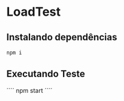# LoadTest

## Instalando dependências

````bash
npm i
````

## Executando Teste

´´´´
npm start
´´´´


